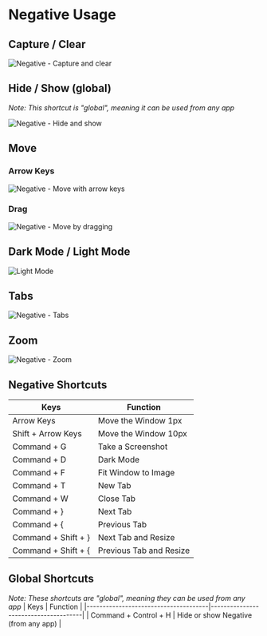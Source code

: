 # Negative Usage

## Capture / Clear
![Negative - Capture and clear](demo-capture-clear.gif)

## Hide / Show (global)
*Note: This shortcut is "global", meaning it can be used from any app*

![Negative - Hide and show](demo-hide.gif)

## Move

### Arrow Keys
![Negative - Move with arrow keys](demo-move-shortcuts.gif)

### Drag
![Negative - Move by dragging](demo-move-drag.gif)

## Dark Mode / Light Mode
![Light Mode](demo-light-mode.gif)

## Tabs
![Negative - Tabs](demo-tabs.gif)

## Zoom
![Negative - Zoom](demo-zoom.gif)

## Negative Shortcuts
| Keys                                 | Function                             |
|--------------------------------------|--------------------------------------|
| Arrow Keys                           | Move the Window 1px                  |
| Shift + Arrow Keys                   | Move the Window 10px                 |
| Command + G                          | Take a Screenshot                    |
| Command + D                          | Dark Mode                            |
| Command + F                          | Fit Window to Image                  |
| Command + T                          | New Tab                              |
| Command + W                          | Close Tab                            |
| Command + }                          | Next Tab                             |
| Command + {                          | Previous Tab                         |
| Command + Shift + }                  | Next Tab and Resize                  |
| Command + Shift + {                  | Previous Tab and Resize              |
	
## Global Shortcuts
*Note: These shortcuts are "global", meaning they can be used from any app*
| Keys                                 | Function                             |
|--------------------------------------|--------------------------------------|
| Command + Control + H                | Hide or show Negative (from any app) |
